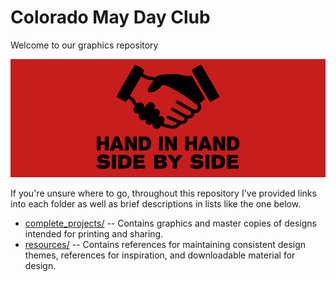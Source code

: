 # Colorado May Day Club
Welcome to our graphics repository

![Handshaking in cooperation](complete_projects/graphics/jpeg/hand-in-hand_banner.jpg)

If you're unsure where to go, throughout this repository I've provided links into each folder as well as brief 
descriptions in lists like the one below.
<ul>
  <li><a href="complete_projects">complete_projects/</a> -- Contains graphics and master copies of designs 
  intended for printing and sharing.</li>
  <li><a href="resources">resources/</a> -- Contains references for maintaining consistent design themes,
  references for inspiration, and downloadable material for design.</li>
</ul>